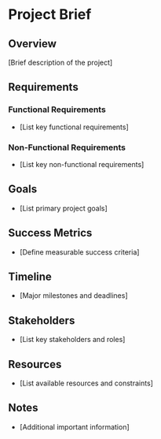 # Project Brief

## Overview
[Brief description of the project]

## Requirements
### Functional Requirements
- [List key functional requirements]

### Non-Functional Requirements
- [List key non-functional requirements]

## Goals
- [List primary project goals]

## Success Metrics
- [Define measurable success criteria]

## Timeline
- [Major milestones and deadlines]

## Stakeholders
- [List key stakeholders and roles]

## Resources
- [List available resources and constraints]

## Notes
- [Additional important information] 
